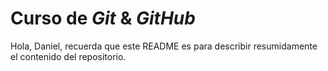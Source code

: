 # Curso de _Git_ & _GitHub_

Hola, Daniel, recuerda que este README es para describir resumidamente el contenido del repositorio.

<!-- Cambios -->

<!-- Para hacer un cambio a un commit, puedes realizarlo mientras no hayas hecho un push al repositorio remoto. Porque si no habría que crear otro commit especificando que hubo conflictos y se resolvieron. Así, al revisar el historial de cambios, se podría entender fácilmente lo que sucedió.

Sólo debemos ejecutar el comando git push cuando estamos seguros de que los cambios que realizamos están correctos y no van a tener conflicto con algún archivo del repositorio.

Si por error cambiamos algo que no debía ser así, y agregamos el cambio al staging, lo que debemos hacer es hacer un hard reset al HEAD~1 para volver al commit anterior, y allí poder escribir el código correctamente. -->

<!-- Registro del historial -->

<!-- git log nos permite conocer todo el historial de un proyecto, con la información de la fecha, el autor y id de cada cambio. Para obtener más información, recurrir a la documentación del comando git log, con los comandos de ayuda de git: git 'comando' -h y git help 'comando'. -->

<!-- git log

# muestra en una sola línea por cambio
git log --oneline

# guarda el log en la ruta y archivo que especifiquemos
git log > commits.txt

# muestra el historial con el formato que indicamos
git log --pretty=format:"%h - %an, %ar : %s"

# cambiamos la n por cualquier número entero y mostrará los n cambios recientes
git log -n

# muestra los cambios realizados después de la fecha especificada
git log --after="2019-07-07 00:00:00"

# muestra los cambios realizados antes de la fecha especificada
git log --before="2019-07-08 00:00:00"

# muestra los cambios realizados en el rango de fecha especificado
git log --after="2019-07-07 00:00:00" --before="2019-07-08 00:00:00"

# muestra una gráfica del historial de cambios, rama y fusiones
git log --oneline --graph --all

# muestra todo el registro de acciones del log
# incluyendo inserciones, cambios, eliminaciones, fusiones, etc.
git reflog

# diferencias entre el Working Directory y el Staging Area
git diff -->